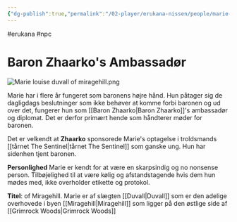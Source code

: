 ```yaml
---
{"dg-publish":true,"permalink":"/02-player/erukana-nissen/people/marie-louise-duvall-af-miragehill/"}
---
```


#erukana #npc 
# Baron Zhaarko's Ambassadør
![Marie louise duvall of miragehill.png](/img/user/10%20Attachments/Marie%20louise%20duvall%20of%20miragehill.png)

Marie har i flere år fungeret som baronens højre hånd. Hun påtager sig de dagligdags beslutninger som ikke behøver at komme forbi baronen og ud over det, fungerer hun som [[Baron Zhaarko\|Baron Zhaarko]]'s ambassadør og diplomat. Det er derfor primært hende som håndterer møder for baronen.

Det er velkendt at **Zhaarko** sponsorede Marie's optagelse i troldsmands [[tårnet The Sentinel\|tårnet The Sentinel]] som ganske ung. Hun har sidenhen tjent baronen.

**Personlighed**
Marie er kendt for at være en skarpsindig og no nonsense person.  Tilbøjelighed til at være kølig og afstandstagende hvis dem hun mødes med, ikke overholder etikette og protokol.

**Titel**: of Miragehill. 
Marie er af slægten [[Duvall\|Duvall]] som er den adelige overhovede i byen [[Miragehill\|Miragehill]] som ligger på den østlige side af [[Grimrock Woods\|Grimrock Woods]]